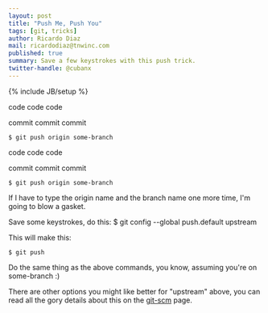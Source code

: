 ```yaml
---
layout: post
title: "Push Me, Push You"
tags: [git, tricks]
author: Ricardo Diaz
mail: ricardodiaz@tnwinc.com
published: true
summary: Save a few keystrokes with this push trick.
twitter-handle: @cubanx
---
```

{% include JB/setup %}

code code code

commit commit commit

    $ git push origin some-branch
code code code

commit commit commit

    $ git push origin some-branch

If I have to type the origin name and the branch name one more time, I'm going to blow a gasket.

Save some keystrokes, do this:
    $ git config --global push.default upstream
    
This will make this:

    $ git push

Do the same thing as the above commands, you know, assuming you're on some-branch :)

There are other options you might like better for "upstream" above, you can read all the gory details about this on the [git-scm] page.

[git-scm]: http://git-scm.com/docs/git-config
